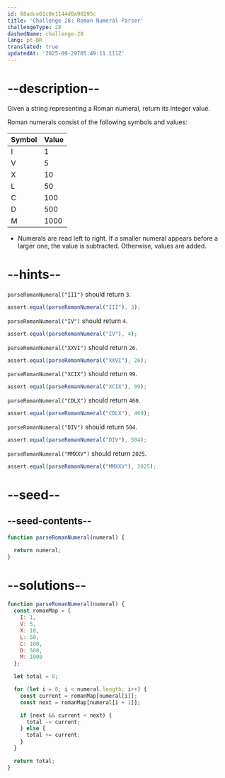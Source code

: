 ```yaml
---
id: 68adce01c0e1144d0a90295c
title: 'Challenge 28: Roman Numeral Parser'
challengeType: 28
dashedName: challenge-28
lang: pt-BR
translated: true
updatedAt: '2025-09-29T05:49:11.111Z'
---
```


# --description--

Given a string representing a Roman numeral, return its integer value.

Roman numerals consist of the following symbols and values:

| Symbol | Value |
|--------|-------|
| I      | 1     |
| V      | 5     |
| X      | 10    |
| L      | 50    |
| C      | 100   |
| D      | 500   |
| M      | 1000  |

- Numerals are read left to right. If a smaller numeral appears before a larger one, the value is subtracted. Otherwise, values are added.

# --hints--

`parseRomanNumeral("III")` should return `3`.

```js
assert.equal(parseRomanNumeral("III"), 3);
```

`parseRomanNumeral("IV")` should return `4`.

```js
assert.equal(parseRomanNumeral("IV"), 4);
```

`parseRomanNumeral("XXVI")` should return `26`.

```js
assert.equal(parseRomanNumeral("XXVI"), 26);
```

`parseRomanNumeral("XCIX")` should return `99`.

```js
assert.equal(parseRomanNumeral("XCIX"), 99);
```

`parseRomanNumeral("CDLX")` should return `460`.

```js
assert.equal(parseRomanNumeral("CDLX"), 460);
```

`parseRomanNumeral("DIV")` should return `504`.

```js
assert.equal(parseRomanNumeral("DIV"), 504);
```

`parseRomanNumeral("MMXXV")` should return `2025`.

```js
assert.equal(parseRomanNumeral("MMXXV"), 2025);
```

# --seed--

## --seed-contents--

```js
function parseRomanNumeral(numeral) {

  return numeral;
}
```

# --solutions--

```js
function parseRomanNumeral(numeral) {
  const romanMap = {
    I: 1,
    V: 5,
    X: 10,
    L: 50,
    C: 100,
    D: 500,
    M: 1000
  };

  let total = 0;

  for (let i = 0; i < numeral.length; i++) {
    const current = romanMap[numeral[i]];
    const next = romanMap[numeral[i + 1]];

    if (next && current < next) {
      total -= current;
    } else {
      total += current;
    }
  }

  return total;
}
```
